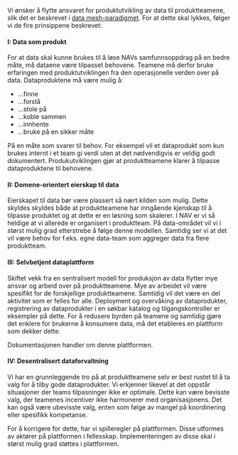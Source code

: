 Vi ønsker å flytte ansvaret for produktutvikling av data til produktteamene, slik det er beskrevet i [data mesh-paradigmet](https://martinfowler.com/articles/data-mesh-principles.html).
For at dette skal lykkes, følger vi de fire prinsippene beskrevet:

#### I: Data som produkt
For at data skal kunne brukes til å løse NAVs samfunnsoppdrag på en bedre måte, må dataene være tilpasset behovene.
Teamene må derfor bruke erfaringen med produktutviklingen fra den operasjonelle verden over på data.
Dataproduktene må være mulig å:

- ...finne
- ...forstå
- ...stole på
- ...koble sammen
- ...innhente
- ...bruke på en sikker måte

På en måte som svarer til behov.
For eksempel vil et dataprodukt som kun brukes internt i et team gi verdi uten at det nødvendigvis er veldig godt dokumentert.
Produkutviklingen gjør at produktteamene klarer å tilpasse dataproduktene til behovene.

#### II: Domene-orientert eierskap til data
Eierskapet til data bør være plassert så nært kilden som mulig. 
Dette skyldes skyldes både at produktteamene har inngående kjenskap til å tilpasse produktet og at dette er en løsning som skalerer.
I NAV er vi så heldige at vi allerede er organisert i produktteam.
På data-området vil vi i størst mulig grad etterstrebe å følge denne modellen.
Samtidig ser vi at det vil være behov for f.eks. egne data-team som aggreger data fra flere produktteam.

#### III: Selvbetjent dataplattform
Skiftet vekk fra en sentralisert modell for produksjon av data flytter mye ansvar og arbeid over på produktteamene.
Mye av arbeidet vil være spesifikt for de forskjellige produktteamene.
Samtidig vil det være en del aktivitet som er felles for alle.
Deployment og overvåking av dataprodukter, registrering av dataprodukter i en søkbar katalog og tilgangskontroller er eksempler på dette.
For å redusere byrden på teamene og samtidig gjøre det enklere for brukerne å konsumere data, må det etableres en plattform som dekker dette.

Dokumentasjonen handler om denne plattformen.

#### IV: Desentralisert dataforvaltning
Vi har en grunnleggende tro på at produktteamene selv er best rustet til å ta valg for å tilby gode dataprodukter.
Vi erkjenner likevel at det oppstår situasjoner der teams tilpasninger ikke er optimale.
Dette kan være bevisste valg, der teamenes incentiver ikke harmonerer med organisasjonens.
Det kan også være ubevisste valg, enten som følge av mangel på koordinering eller spesifikk kompetanse.

For å korrigere for dette, har vi spilleregler på plattformen.
Disse utformes av aktører på plattformen i fellesskap.
Implementeringen av disse skal i størst mulig grad støttes i plattformen.